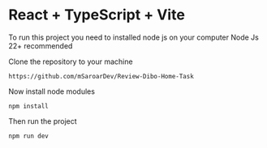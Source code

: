 # React + TypeScript + Vite

To run this project you need to installed node js on your computer
Node Js 22+ recommended

Clone the repository to your machine

```
https://github.com/mSaroarDev/Review-Dibo-Home-Task
```

Now install node modules

```
npm install
```

Then run the project

```
npm run dev
```